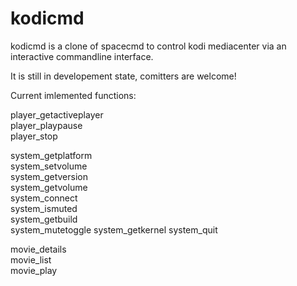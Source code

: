 # kodicmd

kodicmd is a clone of spacecmd to control kodi mediacenter via an interactive commandline interface.

It is still in developement state, comitters are welcome!

Current imlemented functions:

player_getactiveplayer  
player_playpause        
player_stop             

system_getplatform  
system_setvolume    
system_getversion   
system_getvolume    
system_connect          
system_ismuted    
system_getbuild         
system_mutetoggle
system_getkernel
system_quit       

movie_details  
movie_list     
movie_play     

